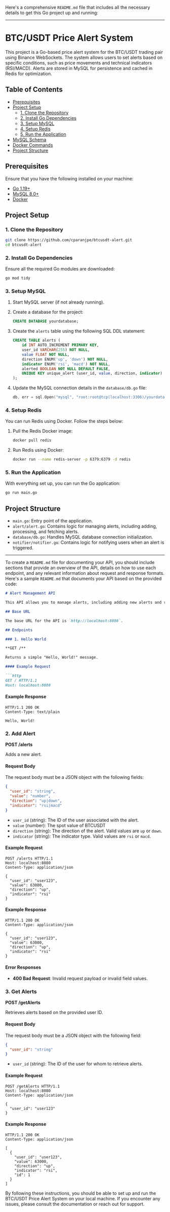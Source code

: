 Here's a comprehensive `README.md` file that includes all the necessary details to get this Go project up and running:

---

# BTC/USDT Price Alert System

This project is a Go-based price alert system for the BTC/USDT trading pair using Binance WebSockets. The system allows users to set alerts based on specific conditions, such as price movements and technical indicators (RSI/MACD). Alerts are stored in MySQL for persistence and cached in Redis for optimization.

## Table of Contents
- [Prerequisites](#prerequisites)
- [Project Setup](#project-setup)
  - [1. Clone the Repository](#1-clone-the-repository)
  - [2. Install Go Dependencies](#2-install-go-dependencies)
  - [3. Setup MySQL](#3-setup-mysql)
  - [4. Setup Redis](#4-setup-redis)
  - [5. Run the Application](#5-run-the-application)
- [MySQL Schema](#mysql-schema)
- [Docker Commands](#docker-commands)
- [Project Structure](#project-structure)

## Prerequisites

Ensure that you have the following installed on your machine:

- [Go 1.19+](https://golang.org/doc/install)
- [MySQL 8.0+](https://dev.mysql.com/downloads/mysql/)
- [Docker](https://www.docker.com/get-started)

## Project Setup

### 1. Clone the Repository

```bash
git clone https://github.com/cparanjpe/btcusdt-alert.git
cd btcusdt-alert
```

### 2. Install Go Dependencies

Ensure all the required Go modules are downloaded:

```bash
go mod tidy
```

### 3. Setup MySQL

1. Start MySQL server (if not already running).

2. Create a database for the project:

    ```sql
    CREATE DATABASE yourdatabase;
    ```

3. Create the `alerts` table using the following SQL DDL statement:

    ```sql
    CREATE TABLE alerts (
        id INT AUTO_INCREMENT PRIMARY KEY,
        user_id VARCHAR(255) NOT NULL,
        value FLOAT NOT NULL,
        direction ENUM('up', 'down') NOT NULL,
        indicator ENUM('rsi', 'macd') NOT NULL,
        alerted BOOLEAN NOT NULL DEFAULT FALSE,
        UNIQUE KEY unique_alert (user_id, value, direction, indicator)
    );
    ```

4. Update the MySQL connection details in the `database/db.go` file:

    ```go
    db, err = sql.Open("mysql", "root:root@tcp(localhost:3306)/yourdatabase")
    ```

### 4. Setup Redis

You can run Redis using Docker. Follow the steps below:

1. Pull the Redis Docker image:

    ```bash
    docker pull redis
    ```

2. Run Redis using Docker:

    ```bash
    docker run --name redis-server -p 6379:6379 -d redis
    ```

### 5. Run the Application

With everything set up, you can run the Go application:

```bash
go run main.go
```



## Project Structure

- `main.go`: Entry point of the application.
- `alert/alert.go`: Contains logic for managing alerts, including adding, processing, and fetching alerts.
- `database/db.go`: Handles MySQL database connection initialization.
- `notifier/notifier.go`: Contains logic for notifying users when an alert is triggered.

---
To create a `README.md` file for documenting your API, you should include sections that provide an overview of the API, details on how to use each endpoint, and any relevant information about request and response formats. Here's a sample `README.md` that documents your API based on the provided code:

```markdown
# Alert Management API

This API allows you to manage alerts, including adding new alerts and retrieving existing ones based on user IDs.

## Base URL

The base URL for the API is `http://localhost:8080`.

## Endpoints

### 1. Hello World

**GET /**

Returns a simple "Hello, World!" message.

#### Example Request

```http
GET / HTTP/1.1
Host: localhost:8080
```

#### Example Response

```http
HTTP/1.1 200 OK
Content-Type: text/plain

Hello, World!
```

### 2. Add Alert

**POST /alerts**

Adds a new alert.

#### Request Body

The request body must be a JSON object with the following fields:

```json
{
  "user_id": "string",
  "value": "number",
  "direction": "up|down",
  "indicator": "rsi|macd"
}
```

- `user_id` (string): The ID of the user associated with the alert.
- `value` (number): The spot value of BTCUSDT
- `direction` (string): The direction of the alert. Valid values are `up` or `down`.
- `indicator` (string): The indicator type. Valid values are `rsi` or `macd`.

#### Example Request

```http
POST /alerts HTTP/1.1
Host: localhost:8080
Content-Type: application/json

{
  "user_id": "user123",
  "value": 63000,
  "direction": "up",
  "indicator": "rsi"
}
```

#### Example Response

```http
HTTP/1.1 200 OK
Content-Type: application/json

{
  "user_id": "user123",
  "value": 63000,
  "direction": "up",
  "indicator": "rsi"
}
```

#### Error Responses

- **400 Bad Request**: Invalid request payload or invalid field values.

### 3. Get Alerts

**POST /getAlerts**

Retrieves alerts based on the provided user ID.

#### Request Body

The request body must be a JSON object with the following field:

```json
{
  "user_id": "string"
}
```

- `user_id` (string): The ID of the user for whom to retrieve alerts.

#### Example Request

```http
POST /getAlerts HTTP/1.1
Host: localhost:8080
Content-Type: application/json

{
  "user_id": "user123"
}
```

#### Example Response

```http
HTTP/1.1 200 OK
Content-Type: application/json

[
  {
    "user_id": "user123",
    "value": 63000,
    "direction": "up",
    "indicator": "rsi",
    "id": 1
  }
]
```





By following these instructions, you should be able to set up and run the BTC/USDT Price Alert System on your local machine. If you encounter any issues, please consult the documentation or reach out for support.
